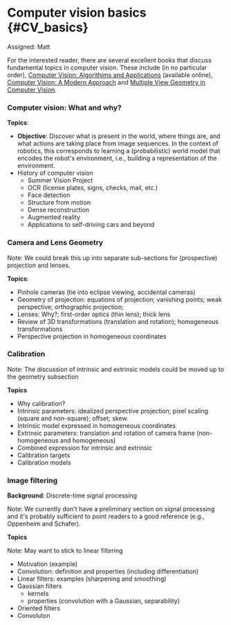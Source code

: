 # Computer vision basics {#CV_basics}

Assigned: Matt

For the interested reader, there are several excellent books that discuss fundamental topics in computer vision. These include (in no particular order), [Computer Vision: Algorithims and Applications](#bib:szeliski10) (available online), [Computer Vision: A Modern Approach](#bib:forsyth11) and [Multiple View Geometry in Computer Vision](#bib:hartley04).

### Computer vision: What and why?


**Topics**:

* **Objective**: Discover what is present in the world, where things are, and what actions are taking place from image sequences. In the context of robotics, this corresponds to learning a (probabilistic) world model that encodes the robot's environment, i.e., building a representation of the environment.
* History of computer vision
    * Summer Vision Project
    * OCR (license plates, signs, checks, mail, etc.)
    * Face detection
    * Structure from motion
    * Dense reconstruction
    * Augmented reality
    * Applications to self-driving cars and beyond  



### Camera and Lens Geometry

Note: We could break this up into separate sub-sections for (prospective) projection and lenses.

**Topics**:

* Pinhole cameras (tie into eclipse viewing, accidental cameras)
* Geometry of projection: equations of projection; vanishing points; weak perspective; orthographic projection;
* Lenses: Why?; first-order optics (thin lens); thick lens
* Review of 3D transformations (translation and rotation); homogeneous transformations
* Perspective projection in homogeneous coordinates


### Calibration

Note: The discussion of intrinsic and extrinsic models could be moved up to the geometry subsection

**Topics**

* Why calibration?
* Intrinsic parameters: idealized perspective projection; pixel scaling (square and non-square); offset; skew.
* Intrinsic model expressed in homogeneous coordinates
* Extrinsic parameters: translation and rotation of camera frame (non-homogeneous and homogeneous)
* Combined expression for intrinsic and extrinsic
* Calibration targets
* Calibration models


### Image filtering

**Background**: Discrete-time signal processing

Note: We currently don't have a preliminary section on signal processing and it's probably sufficient to point readers to a good reference (e.g., Oppenheim and Schafer).

**Topics**

Note: May want to stick to linear filtering

* Motivation (example)
* Convolution: definition and properties (including differentiation)
* Linear filters: examples (sharpening and smoothing)
* Gaussian filters
    * kernels
    * properties (convolution with a Gaussian, separability)
* Oriented filters
* Convoluton

